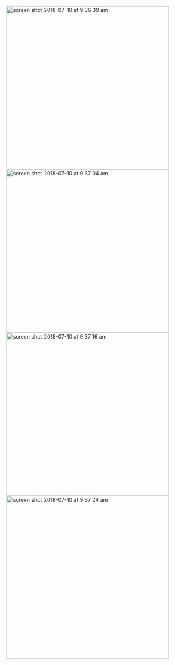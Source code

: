 <p float="left">
<img width="432" height=”600” alt="screen shot 2018-07-10 at 9 36 39 am" src="https://user-images.githubusercontent.com/41017424/42517259-eb10338e-8424-11e8-953e-25e36b1bdce5.png">
<img width="432" height=”600” alt="screen shot 2018-07-10 at 9 37 04 am" src="https://user-images.githubusercontent.com/41017424/42517262-ec8cd8fc-8424-11e8-99cf-f9d82b315dd2.png">
<img width="432" height=”600” alt="screen shot 2018-07-10 at 9 37 16 am" src="https://user-images.githubusercontent.com/41017424/42517265-ee0ccb56-8424-11e8-9c0b-5d0eaa2d900c.png">
<img width="432" height=”600” alt="screen shot 2018-07-10 at 9 37 24 am" src="https://user-images.githubusercontent.com/41017424/42517268-ef9bf4ce-8424-11e8-9e50-fb777fbe8923.png">
</p>




